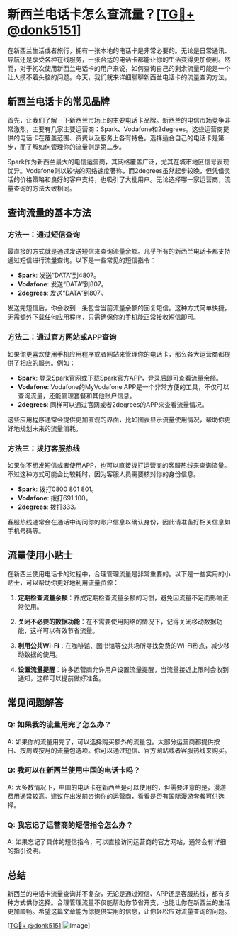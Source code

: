 # 新西兰电话卡怎么查流量？[[TG💪+ @donk5151](https://t.me/s/donk5151)]

在新西兰生活或者旅行，拥有一张本地的电话卡是非常必要的。无论是日常通讯、导航还是享受各种在线服务，一张合适的电话卡都能让你的生活变得更加便利。然而，对于初次使用新西兰电话卡的用户来说，如何查询自己的剩余流量可能是一个让人摸不着头脑的问题。今天，我们就来详细聊聊新西兰电话卡的流量查询方法。

## 新西兰电话卡的常见品牌

首先，让我们了解一下新西兰市场上的主要电话卡品牌。新西兰的电信市场竞争非常激烈，主要有几家主要运营商：Spark、Vodafone和2degrees。这些运营商提供的电话卡在覆盖范围、资费以及服务上各有特色。选择适合自己的电话卡是第一步，而了解如何管理你的流量则是第二步。

Spark作为新西兰最大的电信运营商，其网络覆盖广泛，尤其在城市地区信号表现优异。Vodafone则以较快的网络速度著称，而2degrees虽然起步较晚，但凭借灵活的价格策略和良好的客户支持，也吸引了大批用户。无论选择哪一家运营商，流量查询的方法大致相同。

## 查询流量的基本方法

### 方法一：通过短信查询

最直接的方式就是通过发送短信来查询流量余额。几乎所有的新西兰电话卡都支持通过短信进行流量查询。以下是一些常见的短信指令：

- **Spark**: 发送“DATA”到4807。
- **Vodafone**: 发送“DATA”到807。
- **2degrees**: 发送“DATA”到807。

发送完短信后，你会收到一条包含当前流量余额的回复短信。这种方式简单快捷，无需额外下载任何应用程序，只需确保你的手机能正常接收短信即可。

### 方法二：通过官方网站或APP查询

如果你更喜欢使用手机应用程序或者网站来管理你的电话卡，那么各大运营商都提供了相应的服务。例如：

- **Spark**: 登录Spark官网或下载Spark官方APP，登录后即可查看流量余额。
- **Vodafone**: Vodafone的MyVodafone APP是一个非常方便的工具，不仅可以查询流量，还能管理套餐和其他账户信息。
- **2degrees**: 同样可以通过官网或者2degrees的APP来查看流量情况。

这些应用程序通常会提供更加直观的界面，比如图表显示流量使用情况，帮助你更好地规划未来的流量消耗。

### 方法三：拨打客服热线

如果你不想发短信或者使用APP，也可以直接拨打运营商的客服热线来查询流量。不过这种方式可能会比较耗时，因为客服人员需要核对你的身份信息。

- **Spark**: 拨打0800 801 801。
- **Vodafone**: 拨打691 100。
- **2degrees**: 拨打333。

客服热线通常会在通话中询问你的账户信息以确认身份，因此请准备好相关信息如手机号码等。

## 流量使用小贴士

在新西兰使用电话卡的过程中，合理管理流量是非常重要的。以下是一些实用的小贴士，可以帮助你更好地利用流量资源：

1. **定期检查流量余额**：养成定期检查流量余额的习惯，避免因流量不足而影响正常使用。
   
2. **关闭不必要的数据功能**：在不需要使用网络的情况下，记得关闭移动数据功能，这样可以有效节省流量。

3. **利用公共Wi-Fi**：在咖啡馆、图书馆等公共场所寻找免费的Wi-Fi热点，减少移动数据的使用。

4. **设置流量提醒**：许多运营商允许用户设置流量提醒，当流量接近上限时会收到通知，这样可以提前做好准备。

## 常见问题解答

### Q: 如果我的流量用完了怎么办？

A: 如果你的流量用完了，可以选择购买额外的流量包。大部分运营商都提供按日、按周或按月的流量包选项。你可以通过短信、官方网站或者客服热线来购买。

### Q: 我可以在新西兰使用中国的电话卡吗？

A: 大多数情况下，中国的电话卡在新西兰是可以使用的，但需要注意的是，漫游费用通常较高。建议在出发前咨询你的运营商，看看是否有国际漫游套餐可供选择。

### Q: 我忘记了运营商的短信指令怎么办？

A: 如果忘记了具体的短信指令，可以直接访问运营商的官方网站，通常会有详细的指引说明。

## 总结

新西兰的电话卡流量查询并不复杂，无论是通过短信、APP还是客服热线，都有多种方式供你选择。合理管理流量不仅能帮助你节省开支，也能让你在新西兰的生活更加顺畅。希望这篇文章能为你提供实用的信息，让你轻松应对流量查询的问题。

[[TG💪+ @donk5151](https://t.me/s/donk5151) ![Image](https://i.postimg.cc/rwNCRYN7/Snipaste-2025-04-30-17-27-05.png)]